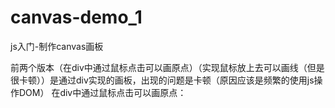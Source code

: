 # canvas-demo_1
js入门-制作canvas画板

前两个版本（在div中通过鼠标点击可以画原点）（实现鼠标放上去可以画线（但是很卡顿））是通过div实现的画板，出现的问题是卡顿（原因应该是频繁的使用js操作DOM）
在div中通过鼠标点击可以画原点：
